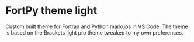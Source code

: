 # FortPy theme light
Custom built theme for Fortran and Python markups in VS Code. The theme is based on the Brackets light pro theme tweaked to my own preferences.
